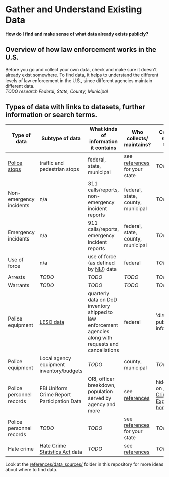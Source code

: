 # Gather and Understand Existing Data  
**How do I find and make sense of what data already exists publicly?**  

## Overview of how law enforcement works in the U.S.  

Before you go and collect your own data, check and make sure it doesn't already exist somewhere.  To find data, it helps to understand the different levels of law enforcement in the U.S., since different agencies maintain different data.  
    *TODO research Federal, State, County, Municipal*  

## Types of data with links to datasets, further information or search terms.
| Type of data | Subtype of data | What kinds of information it contains | Who collects/ maintains? | Common search terms |  
| ----- | ---- | ---- | ---- | ---- |  
| [Police stops](../references/data_dictionaries/data_dictionary_police_stops.md) | traffic and pedestrian stops | federal, state, municipal | see [references](../references/data_sources/) for your state | *TODO* |  
| Non-emergency incidents | n/a | 311 calls/reports, non-emergency incident reports | federal, state, county, municipal | *TODO* |  
| Emergency incidents | n/a | 911 calls/reports, emergency incident reports | federal, state, county, municipal | *TODO* |  
| Use of force | n/a | use of force (as defined by [NIJ](https://nij.ojp.gov/topics/articles/overview-police-use-force)) data | federal | *TODO* |  
| Arrests | *TODO* | *TODO* | *TODO* | *TODO* |  
| Warrants | *TODO* | *TODO* | *TODO* | *TODO* |  
|Police equipment | [LESO data](../references/data_dictionaries/data_dictionary_leso_equipment.md) | quarterly data on DoD inventory shipped to law enforcement agencies along with requests and cancellations | federal | 'dla leso public information' |  
| Police equipment | Local agency equipment inventory/budgets | *TODO* | county, municipal | *TODO* |  
| Police personnel records | FBI Uniform Crime Report Participation Data | ORI, officer breakdown, population served by agency and more | see [references](../references/data_sources/federal.md) | hidden file on [FBI Crime Data Explorer home page](https://crime-data-explorer.fr.cloud.gov/) |  
| Police personnel records | *TODO* | *TODO* | see [references](../references/data_sources/) for your state | *TODO* |  
| Hate crime | [Hate Crime Statistics Act](https://uscode.house.gov/view.xhtml?req=granuleid:USC-prelim-title34-section41305&num=0&edition=prelim) data | *TODO* | see [references](../references/data_sources/federal.md)  | *TODO* |  

Look at the [references/data_sources/](..references/data_sources/) folder in this repository for more ideas about where to find data.

